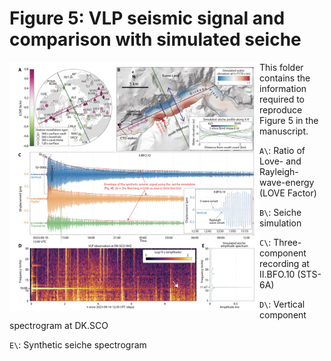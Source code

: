 # Figure 5: VLP seismic signal and comparison with simulated seiche

<img align="left" src="fig5.png" width="400px">


This folder contains the information required to reproduce Figure 5 in the manuscript.

`A\`: Ratio of Love- and Rayleigh-wave-energy (LOVE Factor)

`B\`: Seiche simulation

`C\`: Three-component recording at II.BFO.10 (STS-6A)

`D\`: Vertical component spectrogram at DK.SCO

`E\`: Synthetic seiche spectrogram
